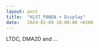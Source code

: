 ```yaml
---
layout: post
title:  "KLST_PANDA + Display"
date:   2024-02-09 18:00:00 +0100
---
```


LTDC, DMA2D and …